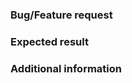 <!--
- Please ask questions at https://groups.google.com/forum/#!forum/loopbackjs
  or https://gitter.im/strongloop/loopback

- Immediate support is available through our subscription plans,
  see https://strongloop.com/api-connect-faqs/
-->

### Bug/Feature request

<!-- Description of feature
or steps to reproduce/link to sample repo if bug -->

### Expected result

<!-- Include both expected and actual results if bug -->

### Additional information

<!--
Copy/paste the output of these two shell commands:

node -e 'console.log(process.platform, process.arch, process.versions.node)'

npm ls --prod --depth 0 | grep loopback
-->
